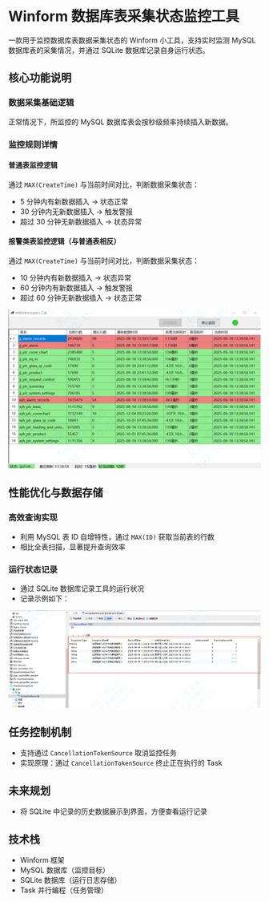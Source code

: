 # Winform 数据库表采集状态监控工具

一款用于监控数据库表数据采集状态的 Winform 小工具，支持实时监测 MySQL 数据库表的采集情况，并通过 SQLite 数据库记录自身运行状态。

## 核心功能说明

### 数据采集基础逻辑

正常情况下，所监控的 MySQL 数据库表会按秒级频率持续插入新数据。

### 监控规则详情

#### 普通表监控逻辑

通过 `MAX(CreateTime)` 与当前时间对比，判断数据采集状态：

- 5 分钟内有新数据插入 → 状态正常
- 30 分钟内无新数据插入 → 触发警报
- 超过 30 分钟无新数据插入 → 状态异常

#### 报警类表监控逻辑（与普通表相反）

通过 `MAX(CreateTime)` 与当前时间对比，判断数据采集状态：

- 10 分钟内有新数据插入 → 状态异常
- 60 分钟内有新数据插入 → 触发警报
- 超过 60 分钟无新数据插入 → 状态正常

![工具监控界面展示](44909076-bb44-4c18-8b0a-f7876350db86.png)

## 性能优化与数据存储

### 高效查询实现

- 利用 MySQL 表 ID 自增特性，通过 `MAX(ID)` 获取当前表的行数
- 相比全表扫描，显著提升查询效率

### 运行状态记录

- 通过 SQLite 数据库记录工具的运行状况
- 记录示例如下：

![SQLite 运行记录示例](adbc6632-6b51-4b39-b60d-2593440d898a.png)

## 任务控制机制

- 支持通过 `CancellationTokenSource` 取消监控任务
- 实现原理：通过 `CancellationTokenSource` 终止正在执行的 Task

## 未来规划

- 将 SQLite 中记录的历史数据展示到界面，方便查看运行记录

## 技术栈

- Winform 框架
- MySQL 数据库（监控目标）
- SQLite 数据库（运行日志存储）
- Task 并行编程（任务管理）
